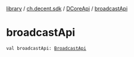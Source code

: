 [library](../../index.md) / [ch.decent.sdk](../index.md) / [DCoreApi](index.md) / [broadcastApi](./broadcast-api.md)

# broadcastApi

`val broadcastApi: `[`BroadcastApi`](../../ch.decent.sdk.api/-broadcast-api/index.md)